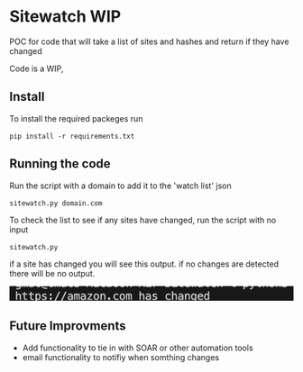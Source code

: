 # Sitewatch WIP
POC for code that will take a list of sites and hashes and return if they have changed

Code is a WIP,

## Install
To install the required packeges run 

```
pip install -r requirements.txt 
```

 
 ## Running the code

 Run the script with a domain to add it to the 'watch list' json

```
sitewatch.py domain.com
```

To check the list to see if any sites have changed, run the script with no input

```
sitewatch.py
```
if a site has changed you will see this output. if no changes are detected there will be no output. 

![Alt text](image.png)

## Future Improvments

* Add functionality to tie in with SOAR or other automation tools
* email functionality to notifiy when somthing changes